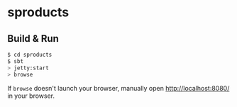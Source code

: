 # sproducts #

## Build & Run ##

```sh
$ cd sproducts
$ sbt
> jetty:start
> browse
```

If `browse` doesn't launch your browser, manually open [http://localhost:8080/](http://localhost:8080/) in your browser.
